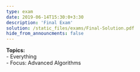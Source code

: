 ```yaml
---
type: exam
date: 2019-06-14T15:30:0+3:30
description: 'Final Exam'
solution: /static_files/exams/Final-Solution.pdf
hide_from_announcments: false
---
```

**Topics:**
<br> - Everything
<br> - Focus: Advanced Algorithms
